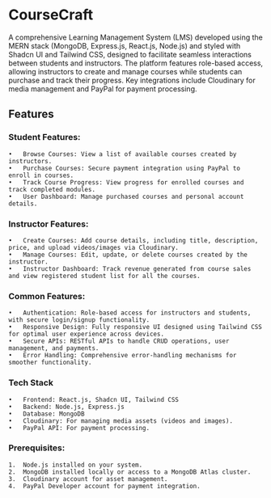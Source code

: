 # CourseCraft

A comprehensive Learning Management System (LMS) developed using the MERN stack (MongoDB, Express.js, React.js, Node.js) and styled with Shadcn UI and Tailwind CSS, designed to facilitate seamless interactions between students and instructors. The platform features role-based access, allowing instructors to create and manage courses while students can purchase and track their progress. Key integrations include Cloudinary for media management and PayPal for payment processing.

## Features

### Student Features:

    •	Browse Courses: View a list of available courses created by instructors.
    •	Purchase Courses: Secure payment integration using PayPal to enroll in courses.
    •	Track Course Progress: View progress for enrolled courses and track completed modules.
    •	User Dashboard: Manage purchased courses and personal account details.

### Instructor Features:

    •	Create Courses: Add course details, including title, description, price, and upload videos/images via Cloudinary.
    •	Manage Courses: Edit, update, or delete courses created by the instructor.
    •	Instructor Dashboard: Track revenue generated from course sales and view registered student list for all the courses.

### Common Features:

    •	Authentication: Role-based access for instructors and students, with secure login/signup functionality.
    •	Responsive Design: Fully responsive UI designed using Tailwind CSS for optimal user experience across devices.
    •	Secure APIs: RESTful APIs to handle CRUD operations, user management, and payments.
    •	Error Handling: Comprehensive error-handling mechanisms for smoother functionality.

### Tech Stack

    •	Frontend: React.js, Shadcn UI, Tailwind CSS
    •	Backend: Node.js, Express.js
    •	Database: MongoDB
    •	Cloudinary: For managing media assets (videos and images).
    •	PayPal API: For payment processing.

### Prerequisites:

    1.	Node.js installed on your system.
    2.	MongoDB installed locally or access to a MongoDB Atlas cluster.
    3.	Cloudinary account for asset management.
    4.	PayPal Developer account for payment integration.
